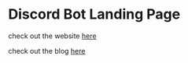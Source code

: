 # Discord Bot Landing Page

check out the website [here](https://ronald-luo.github.io/discord-bot-landing-page)

check out the blog [here](https://www.ronald-luo.com/100-websites/)
